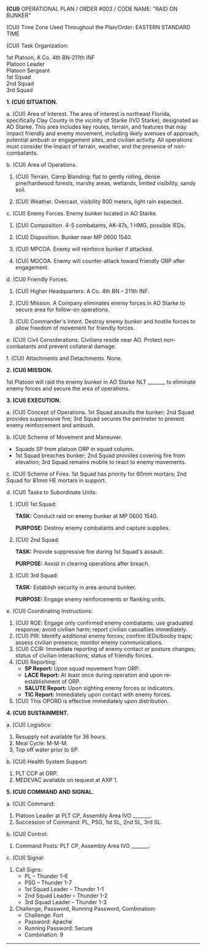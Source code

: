 **(CUI)** OPERATIONAL PLAN / ORDER #003 / CODE NAME: "RAID ON BUNKER"

(CUI) Time Zone Used Throughout the Plan/Order: EASTERN STANDARD TIME

(CUI) Task Organization:

1st Platoon, A Co. 4th BN-211th INF  
Platoon Leader  
Platoon Sergeant  
1st Squad  
2nd Squad  
3rd Squad

**1. (CUI) SITUATION.**

a. (CUI) Area of Interest. The area of interest is northeast Florida, specifically Clay County in the vicinity of Starke (IVO Starke), designated as AO Starke. This area includes key routes, terrain, and features that may impact friendly and enemy movement, including likely avenues of approach, potential ambush or engagement sites, and civilian activity. All operations must consider the impact of terrain, weather, and the presence of non-combatants.

b. (CUI) Area of Operations.

1. (CUI) Terrain. Camp Blanding: flat to gently rolling, dense pine/hardwood forests, marshy areas, wetlands, limited visibility, sandy soil.

2. (CUI) Weather. Overcast, visibility 800 meters, light rain expected.

c. (CUI) Enemy Forces. Enemy bunker located in AO Starke.

1. (CUI) Composition. 4-5 combatants, AK-47s, 1 HMG, possible IEDs.

2. (CUI) Disposition. Bunker near MP 0600 1540.

3. (CUI) MPCOA. Enemy will reinforce bunker if attacked.

4. (CUI) MDCOA. Enemy will counter-attack toward friendly ORP after engagement.

d. (CUI) Friendly Forces.

1. (CUI) Higher Headquarters: A Co. 4th BN – 211th INF.

2. (CUI) Mission. A Company eliminates enemy forces in AO Starke to secure area for follow-on operations.

3. (CUI) Commander's Intent. Destroy enemy bunker and hostile forces to allow freedom of movement for friendly forces.

e. (CUI) Civil Considerations. Civilians reside near AO. Protect non-combatants and prevent collateral damage.

f. (CUI) Attachments and Detachments. None.

**2. (CUI) MISSION.**

1st Platoon will raid the enemy bunker in AO Starke NLT _______ to eliminate enemy forces and secure the area of operations.

**3. (CUI) EXECUTION.**

a. (CUI) Concept of Operations. 1st Squad assaults the bunker; 2nd Squad provides suppressive fire; 3rd Squad secures the perimeter to prevent enemy reinforcement and ambush.

b. (CUI) Scheme of Movement and Maneuver.

- Squads SP from platoon ORP in squad column.
- 1st Squad breaches bunker; 2nd Squad provides covering fire from elevation; 3rd Squad remains mobile to react to enemy movements.

c. (CUI) Scheme of Fires. 1st Squad has priority for 60mm mortars; 2nd Squad for 81mm HE mortars in support.

d. (CUI) Tasks to Subordinate Units:

1. (CUI) 1st Squad:

   **TASK:** Conduct raid on enemy bunker at MP 0600 1540.

   **PURPOSE:** Destroy enemy combatants and capture supplies.

2. (CUI) 2nd Squad:

   **TASK:** Provide suppressive fire during 1st Squad's assault.

   **PURPOSE:** Assist in clearing operations after breach.

3. (CUI) 3rd Squad:

   **TASK:** Establish security in area around bunker.

   **PURPOSE:** Engage enemy reinforcements or flanking units.

e. (CUI) Coordinating Instructions:

1. (CUI) ROE: Engage only confirmed enemy combatants; use graduated response; avoid civilian harm; report civilian casualties immediately.
2. (CUI) PIR: Identify additional enemy forces; confirm IEDs/booby traps; assess civilian presence; monitor enemy communications.
3. (CUI) CCIR: Immediate reporting of enemy contact or posture changes; status of civilian interactions; status of friendly forces.
4. (CUI) Reporting:
   - **SP Report:** Upon squad movement from ORP.
   - **LACE Report:** At least once during operation and upon re-establishment of ORP.
   - **SALUTE Report:** Upon sighting enemy forces or indicators.
   - **TIC Report:** Immediately upon contact with enemy forces.
5. (CUI) This OPORD is effective immediately upon distribution.

**4. (CUI) SUSTAINMENT.**

a. (CUI) Logistics:

1. Resupply not available for 36 hours.
2. Meal Cycle: M-M-M.
3. Top off water prior to SP.

b. (CUI) Health System Support:

1. PLT CCP at ORP.
2. MEDEVAC available on request at AXP 1.

**5. (CUI) COMMAND AND SIGNAL.**

a. (CUI) Command:

1. Platoon Leader at PLT CP, Assembly Area IVO _______.
2. Succession of Command: PL, PSG, 1st SL, 2nd SL, 3rd SL.

b. (CUI) Control:

1. Command Posts: PLT CP, Assembly Area IVO _______.

c. (CUI) Signal:

1. Call Signs:
   - PL – Thunder 1-6
   - PSG – Thunder 1-7
   - 1st Squad Leader – Thunder 1-1
   - 2nd Squad Leader – Thunder 1-2
   - 3rd Squad Leader – Thunder 1-3
2. Challenge, Password, Running Password, Combination:
   - Challenge: Fort
   - Password: Apache
   - Running Password: Secure
   - Combination: 9

---